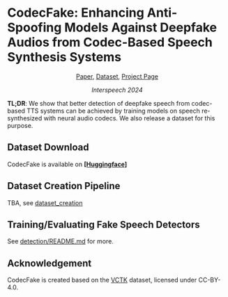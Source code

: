 # CodecFake: Enhancing Anti-Spoofing Models Against Deepfake Audios from Codec-Based Speech Synthesis Systems

<p align="center">  
    <a href="https://arxiv.org/abs/2406.07237">Paper</a>,
    <a href="https://huggingface.co/datasets/rogertseng/CodecFake">Dataset</a>,
    <a href="https://codecfake.github.io/">Project Page</a>
</p>
<p align="center">  
    <i>Interspeech 2024</i>
</p>

**TL;DR**: We show that better detection of deepfake speech from codec-based TTS systems can be achieved by training models on speech re-synthesized with neural audio codecs.
We also release a dataset for this purpose.

## Dataset Download

CodecFake is available on **[[Huggingface]](https://huggingface.co/datasets/rogertseng/CodecFake)**

## Dataset Creation Pipeline

TBA, see [dataset_creation](dataset_creation)

## Training/Evaluating Fake Speech Detectors 

See [detection/README.md](detection/README.md) for more.

## Acknowledgement

CodecFake is created based on the [VCTK](https://datashare.ed.ac.uk/handle/10283/3443) dataset, licensed under CC-BY-4.0.

